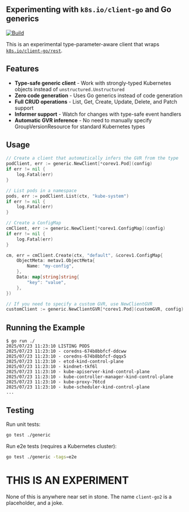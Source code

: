 ## Experimenting with `k8s.io/client-go` and Go generics

[![Build](https://github.com/imjasonh/client-go2/actions/workflows/build.yaml/badge.svg)](https://github.com/imjasonh/client-go2/actions/workflows/build.yaml)

This is an experimental type-parameter-aware client that wraps [`k8s.io/client-go/rest`](https://pkg.go.dev/k8s.io/client-go/rest).

## Features

- **Type-safe generic client** - Work with strongly-typed Kubernetes objects instead of `unstructured.Unstructured`
- **Zero code generation** - Uses Go generics instead of code generation
- **Full CRUD operations** - List, Get, Create, Update, Delete, and Patch support
- **Informer support** - Watch for changes with type-safe event handlers
- **Automatic GVR inference** - No need to manually specify GroupVersionResource for standard Kubernetes types

## Usage

```go
// Create a client that automatically infers the GVR from the type
podClient, err := generic.NewClient[*corev1.Pod](config)
if err != nil {
    log.Fatal(err)
}

// List pods in a namespace
pods, err := podClient.List(ctx, "kube-system")
if err != nil {
    log.Fatal(err)
}

// Create a ConfigMap
cmClient, err := generic.NewClient[*corev1.ConfigMap](config)
if err != nil {
    log.Fatal(err)
}

cm, err = cmClient.Create(ctx, "default", &corev1.ConfigMap{
    ObjectMeta: metav1.ObjectMeta{
        Name: "my-config",
    },
    Data: map[string]string{
        "key": "value",
    },
})

// If you need to specify a custom GVR, use NewClientGVR
customClient := generic.NewClientGVR[*corev1.Pod](customGVR, config)
```

## Running the Example

```
$ go run ./
2025/07/23 11:23:10 LISTING PODS
2025/07/23 11:23:10 - coredns-674b8bbfcf-ddcww
2025/07/23 11:23:10 - coredns-674b8bbfcf-dqqx5
2025/07/23 11:23:10 - etcd-kind-control-plane
2025/07/23 11:23:10 - kindnet-tkf6l
2025/07/23 11:23:10 - kube-apiserver-kind-control-plane
2025/07/23 11:23:10 - kube-controller-manager-kind-control-plane
2025/07/23 11:23:10 - kube-proxy-76tcd
2025/07/23 11:23:10 - kube-scheduler-kind-control-plane
...
```

## Testing

Run unit tests:
```bash
go test ./generic
```

Run e2e tests (requires a Kubernetes cluster):
```bash
go test ./generic -tags=e2e
```

# THIS IS AN EXPERIMENT

None of this is anywhere near set in stone.
The name `client-go2` is a placeholder, and a joke.
